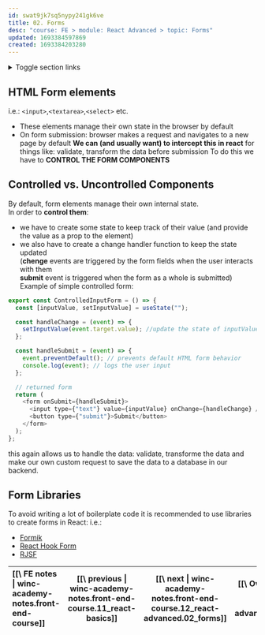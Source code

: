 ```yaml
---
id: swat9jk7sq5nypy241gk6ve
title: 02. Forms
desc: "course: FE > module: React Advanced > topic: Forms"
updated: 1693384597869
created: 1693384203280
---
```


<details>

  <summary>Toggle section links</summary>

[[HTML Form elements|winc-academy-notes.front-end-course.12_react-advanced.02_forms#html-form-elements]]
[[Controlled vs. Uncontrolled Components|winc-academy-notes.front-end-course.12_react-advanced.02_forms#controlled-vs-uncontrolled-components]]
[[Form Libraries|winc-academy-notes.front-end-course.12_react-advanced.02_forms#form-libraries]]

</details>

## HTML Form elements

i.e.: `<input>`,`<textarea>`,`<select>` etc.

- These elements manage their own state in the browser by default
- On form submission: browser makes a request and navigates to a new page by default
  **We can (and usually want) to intercept this in react** for things like: validate, transform the data before submission
  To do this we have to **CONTROL THE FORM COMPONENTS**

## Controlled vs. Uncontrolled Components

By default, form elements manage their own internal state.  
In order to **control them**:

- we have to create some state to keep track of their value (and provide the value as a prop to the element)
- we also have to create a change handler function to keep the state updated  
   (**chenge** events are triggered by the form fields when the user interacts with them  
   **submit** event is triggered when the form as a whole is submitted)  
  Example of simple controlled form:

```javascript
export const ControlledInputForm = () => {
  const [inputValue, setInputValue] = useState("");

  const handleChange = (event) => {
    setInputValue(event.target.value); //update the state of inputValue with the value of the DOM element
  };

  const handleSubmit = (event) => {
    event.preventDefault(); // prevents default HTML form behavior
    console.log(event); // logs the user input
  };

  // returned form
  return (
    <form onSubmit={handleSubmit}>
      <input type={"text"} value={inputValue} onChange={handleChange} />
      <button type={"submit"}>Submit</button>
    </form>
  );
};
```

this again allows us to handle the data: validate, transforme the data and make our own custom request
to save the data to a database in our backend.

## Form Libraries

To avoid writing a lot of boilerplate code it is recommended to use libraries to create forms in React:
i.e.:

- [ Formik ](https://formik.org/)
- [ React Hook Form ](https://react-hook-form.com/)
- [ RJSF ](https://github.com/rjsf-team/react-jsonschema-form)

| [[\ FE notes \| winc-academy-notes.front-end-course]] | [[\ previous \| winc-academy-notes.front-end-course.11_react-basics]] | [[\ next \| winc-academy-notes.front-end-course.12_react-advanced.02_forms]] | [[\ Overview \|winc-academy-notes.front-end-course.12_react-advanced.02_forms#overview]] |
| :---------------------------------------------------- | :-------------------------------------------------------------------: | :--------------------------------------------------------------------------: | :--------------------------------------------------------------------------------------: |
